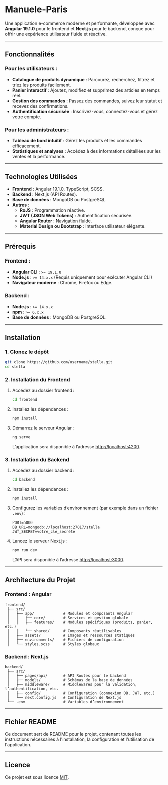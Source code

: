 # **Manuele-Paris**

Une application e-commerce moderne et performante, développée avec **Angular 19.1.0** pour le frontend et **Next.js** pour le backend, conçue pour offrir une expérience utilisateur fluide et réactive.

---

## **Fonctionnalités**

### Pour les utilisateurs :

- **Catalogue de produits dynamique** : Parcourez, recherchez, filtrez et triez les produits facilement.
- **Panier interactif** : Ajoutez, modifiez et supprimez des articles en temps réel.
- **Gestion des commandes** : Passez des commandes, suivez leur statut et recevez des confirmations.
- **Authentification sécurisée** : Inscrivez-vous, connectez-vous et gérez votre compte.

### Pour les administrateurs :

- **Tableau de bord intuitif** : Gérez les produits et les commandes efficacement.
- **Statistiques et analyses** : Accédez à des informations détaillées sur les ventes et la performance.

---

## **Technologies Utilisées**

- **Frontend** : Angular 19.1.0, TypeScript, SCSS.
- **Backend** : Next.js (API Routes).
- **Base de données** : MongoDB ou PostgreSQL.
- **Autres** :
  - **RxJS** : Programmation réactive.
  - **JWT (JSON Web Tokens)** : Authentification sécurisée.
  - **Angular Router** : Navigation fluide.
  - **Material Design ou Bootstrap** : Interface utilisateur élégante.

---

## **Prérequis**

### Frontend :

- **Angular CLI** : `>= 19.1.0`
- **Node.js** : `>= 14.x.x` (Requis uniquement pour exécuter Angular CLI)
- **Navigateur moderne** : Chrome, Firefox ou Edge.

### Backend :

- **Node.js** : `>= 14.x.x`
- **npm** : `>= 6.x.x`
- **Base de données** : MongoDB ou PostgreSQL.

---

## **Installation**

### 1. **Clonez le dépôt**

```bash
git clone https://github.com/username/stella.git
cd stella
```

### 2. **Installation du Frontend**

1. Accédez au dossier frontend :
   ```bash
   cd frontend
   ```
2. Installez les dépendances :
   ```bash
   npm install
   ```
3. Démarrez le serveur Angular :
   ```bash
   ng serve
   ```
   L’application sera disponible à l’adresse [http://localhost:4200](http://localhost:4200).

### 3. **Installation du Backend**

1. Accédez au dossier backend :
   ```bash
   cd backend
   ```
2. Installez les dépendances :
   ```bash
   npm install
   ```
3. Configurez les variables d’environnement (par exemple dans un fichier `.env`) :
   ```env
   PORT=5000
   DB_URL=mongodb://localhost:27017/stella
   JWT_SECRET=votre_clé_secrète
   ```
4. Lancez le serveur Next.js :
   ```bash
   npm run dev
   ```
   L’API sera disponible à l’adresse [http://localhost:3000](http://localhost:3000).

---

## **Architecture du Projet**

### Frontend : Angular

```plaintext
frontend/
 ├── src/
 │   ├── app/             # Modules et composants Angular
 │   │   ├── core/        # Services et gestion globale
 │   │   ├── features/    # Modules spécifiques (produits, panier, etc.)
 │   │   └── shared/      # Composants réutilisables
 │   ├── assets/          # Images et ressources statiques
 │   ├── environments/    # Fichiers de configuration
 │   └── styles.scss      # Styles globaux
```

### Backend : Next.js

```plaintext
backend/
 ├── src/
 │   ├── pages/api/       # API Routes pour le backend
 │   ├── models/          # Schémas de la base de données
 │   ├── middleware/      # Middlewares pour la validation, l’authentification, etc.
 │   ├── config/          # Configuration (connexion DB, JWT, etc.)
 │   └── next.config.js   # Configuration de Next.js
 └── .env                 # Variables d’environnement
```

---

## **Fichier README**

Ce document sert de README pour le projet, contenant toutes les instructions nécessaires à l'installation, la configuration et l'utilisation de l'application.

---

## **Licence**

Ce projet est sous licence [MIT](LICENSE).
